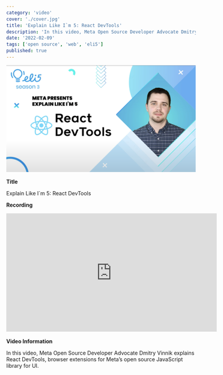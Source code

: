 ```yaml
---
category: 'video'
cover: './cover.jpg'
title: 'Explain Like I`m 5: React DevTools'
description: 'In this video, Meta Open Source Developer Advocate Dmitry Vinnik explains React DevTools, browser extensions for Meta’s open source JavaScript library for UI.'
date: '2022-02-09'
tags: ['open source', 'web', 'eli5']
published: true
---
```

![cover](./cover.jpg)

**Title**

Explain Like I`m 5: React DevTools

**Recording**

<iframe width="560" height="315" src="https://www.youtube.com/embed/ToG0BMM6HTI" title="YouTube video player" frameborder="0" allow="accelerometer; autoplay; clipboard-write; encrypted-media; gyroscope; picture-in-picture" allowfullscreen></iframe>

<br>

**Video Information**

In this video, Meta Open Source Developer Advocate Dmitry Vinnik explains React DevTools, browser extensions for Meta’s open source JavaScript library for UI.